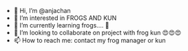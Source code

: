 - 👋 Hi, I’m @anjachan
- 👀 I’m interested in FROGS AND KUN
- 🌱 I’m currently learning frogs.... 🥰
- 💞️ I’m looking to collaborate on project with frog kun 😍😍😍
- 📫 How to reach me: contact my frog manager or kun

<!---
anjachan/anjachan is a ✨ special ✨ repository because its `README.md` (this file) appears on your GitHub profile.
You can click the Preview link to take a look at your changes.
--->
